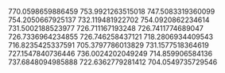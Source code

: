 770.0598659886459
753.9921263515018
747.5083319360099
754.2050667925137
732.119481922702
754.0920862234614
731.5002188523977
726.711167193248
726.7411774689047
726.7336964234855
726.746258437121
718.2806934409543
716.8235425337591
705.3797786013829
731.1577518364619
727.1547840736446
736.0024202049249
714.859906584136
737.6848094985888
722.6362779281412
704.0549735729546